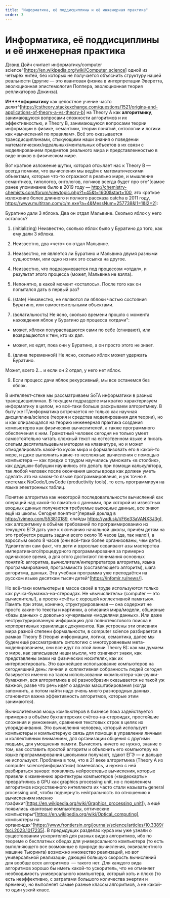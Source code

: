 ```yaml
---
title: "Информатика, её поддисциплины и её инженерная практика"
order: 3
---
```


# Информатика, её поддисциплины и её инженерная практика

Дэвид Дойч считает информатику/computer science^[<https://en.wikipedia.org/wiki/Computer_science>] одной из четырёх нитей, без которых не получается объяснить структуру нашей реальности (другие — это квантовая физика в интерпретации Эверетта, эволюционная эпистемология Поппера, эволюционная теория репликаторов Докинза).

**И****нформатику** как целостное учение часто делят^[<https://cstheory.stackexchange.com/questions/1521/origins-and-applications-of-theory-a-vs-theory-b>] на Theory A как **алгоритмику**, занимающуюся вопросами сложности алгоритмов и их эффективностью, и Theory B, занимающуюся вопросами теории информации в физике, семантики, теории понятий, онтологии и логики как «вычислений по правилам». Всё это оказывается трансдисциплинами, стыкующими наши знания о поведении математических/идеальных/ментальных объектов в их связи с моделированием предметов реального мира и представленностью в виде знаков в физическом мире.

Вот краткое изложение шутки, которая отсылает нас к Theory B — всегда помним, что вычисления мы ведём с математическими объектами, которые что-то отражают в реально мире, и мышление семантиков, типологов, онтологов, логиков всегда будет про это^[самое ранее упоминание было в 2019 году — <http://chemistry-chemists.com/forum/viewtopic.php?f=45&t=1600&start=100>, это краткое изложение более длинного и полного рассказа catcha в 2011 году, <https://www.multitran.com/c/m.exe?a=4&MessNum=257738&l1=1&l2=2>]:

Буратино дали 3 яблока. Два он отдал Мальвине. Сколько яблок у него осталось?

1. (initializing) Неизвестно, сколько яблок было у Буратино до того, как ему дали 3 яблока.

2. Неизвестно, два «чего» он отдал Мальвине.

3. Неизвестно, не является ли Буратино и Мальвина двумя разными сущностями, или одно из них это ссылка на другое.

4. Неизвестно, что подразумевается под процессом «отдал», и результат этого процесса (может, Мальвина не взяла).

5. Непонятно, в какой момент «осталось». После того как он попытался дать в первый раз?

6. (state) Неизвестно, не являются ли яблоки частью состояния Буратино, или самостоятельными объектами.

7. (волатильность) Не ясно, сколько времени прошло с момента нахождения яблок у Буратино до процесса «отдачи":

- может, яблоки полураспадаются сами по себе (сгнивают), или возвращаются к тем, кто их дал.

- может, их едят, пока они у Буратино, а он просто этого не знает.

8. (длина переменной) Не ясно, сколько яблок может удержать Буратино.

Может, всего 2... и если он 2 отдал, у него нет яблок.

9. Если процесс дачи яблок рекурсивный, мы все останемся без яблок.

В интеллект-стеке мы рассматриваем SoTA информатики в разных трансдисциплинах. В текущем подразделе мы кратко характеризуем информатику в целом, но всё-таки больше раскрываем алгоритмику. В быту же IT/информатика встречается не только как научная дисциплина/science (теория и средства моделирования для теории), но и как опирающаяся на теорию инженерная практика создания компьютеров как физических вычислителей, а также программного обеспечения к ним. Грамотный человек сегодня не только умеет самостоятельно читать сложный текст на естественном языке и писать слепым десятипальцевым методом на клавиатуре, но и может отмоделировать какой-то кусок мира и формализовать его в какой-то мере, и даже выполнить какие-то несложные вычисления с помощью компьютера — как предки с трудом научились умножать «в столбик», как дедушки-бабушки научились это делать при помощи калькулятора, так любой человек после окончания школы вроде как должен уметь сделать это на каком-то языке программирования, и уж точно в системах NoCode/LowCode (productivity tools), то есть программируя на языке электронных таблиц.

Понятие алгоритма как некоторой последовательности вычислений как операций над какой-то памятью с данными, при которой из известных входных данных получаются требуемые выходные данные, все знают ещё из школы. Сегодня понятно^[первый доклад в <https://vimeo.com/553810189>, слайды <https://yadi.sk/i/F6e33aVANX3J3g>], как алгоритмику в объёме требований по программированию из текущего ЕГЭ дать уже к окончанию начальной школы, причём детям на это требуется решать задачи всего около 16 часов (да, так мало!), а взрослым около 8 часов (они всё-таки более организованы, чем дети). Удивителен сам факт, что дети и взрослые осваивают азы мастерства императивного/процедурного программирования за примерно одинаковое время, а для этого достигают понимания основных понятий: алгоритма, вычислителя/интерпретатора алгоритма, языка программирования, программиста (составляющего алгоритм), шага алгоритма, данных. Эта учебная программа уже преподаётся на русском языке десяткам тысяч детей^[<https://infomir.ru/news/>].

Но всё-таки компьютеры в массе своей в труде используются только как ручка-бумажка-на-стероидах. Не «вычислитель» (computer — это вычислитель!), а просто «счёты с хорошей коллективной памятью». Память при этом, конечно, структурированная — она содержит не просто какие-то тексты и картинки, а описания мира/модели, обширные «базы данных» с довольно кучерявыми «моделями данных». Или даже неструктурированную информацию для полнотекстового поиска в корпоративных хранилищах документов. Как устроены эти описания мира разной степени формальности, в computer science разбирается в рамках Theory B (теория информации, логика, семантика, далее мы будем ещё рассматривать онтологию с многоуровневым мета-моделированием, они все идут по этой линии Theory B): как мы думаем о мире, как записываем наши мысли, что означают знаки, как представлены знаки на физических носителях, как их интерпретировать. Это важнейшее использование компьютеров на сегодняшний день: личная и коллективная собранность людей сегодня базируется именно на таком использовании «компьютера-как-ручки-бумажки», вся алгоритмика в её разнообразии оказывается не такой уж важной, разве что речь идёт о задачах масштабирования (когда запомнить, а потом найти надо очень много разнородных данных, становится важна эффективность алгоритмов, которые этим занимаются).

Вычислительная мощь компьютеров в бизнесе пока задействуется примерно в объёме бухгалтерских счётов-на-стероидах, простейшие сложения и умножения, сравнения текстовых строк в целях их упорядочивания. Это вычисления человека, который использует компьютеры и компьютерную связь для помощи в управлении личным и коллективным вниманием, для организации общения с другими людьми, для умощнения памяти. Вычислять ничего не нужно, знание о том, как составить простой алгоритм и объяснить его компьютеру на языке программирования школьники получают, сдают ЕГЭ — и дальше не используют. Проблема в том, что в 21 веке алгоритмика (Theory A из computer science/информатики) поменялась, и нужно с ней разбираться заново: появились нейросетевые вычисления, которые привели к изменению архитектуры компьютеров («видеокарты» превратились в GPU как graphics processing unit, но с появлением алгоритмов искусственного интеллекта их часто стали называть general processing unit, чтобы подчернуть нейтральность по отношению к вычислениям именно графики^[<https://en.wikipedia.org/wiki/Graphics_processing_unit>]), а ещё появились квантовые компьютеры, оптические компьютеры^[<https://en.wikipedia.org/wiki/Optical_computing>], компьютеры на органоидах^[<https://www.frontiersin.org/journals/science/articles/10.3389/fsci.2023.1017235>]. В предыдущих разделах курса мы уже узнали о существовании ускорителей для разных видов алгоритмов, ибо по теореме о бесплатных обедах для универсального компьютера (то есть выполняющего все возможные в природе вычисления, эквивалентного машине Тьюринга) возможно множество реализаций, но вот универсальной реализации, дающей большую скорость вычислений для вообще всех алгоритмов  — такого нет. Для каждого вида алгоритмов хорошо бы иметь какой-то ускоритель, что не отменяет необходимость универсального компьютера, который хоть и плохо (то есть неэффективно, с затратами большого количества энергии и времени), но выполняет самые разные классы алгоритмов, а не какой-то один узкий класс.